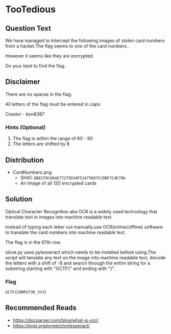 # TooTedious

## Question Text

We have managed to intercept the following images of stolen card numbers from a hacker.The flag seems to one of the card numbers..

However it seems like they are encrypted. 

Do your best to find the flag.

## Disclaimer

There are no spaces in the flag.

All letters of the flag must be entered in caps.

*Creator - kon8387*

### Hints (Optional)
1. The flag is within the range of 60 - 90 
2. The letters are shifted by 8

## Distribution
- CardNumbers.png
    - SHA1: `BBECF0C604E77275D34F51475607CC0BF7C4E706`
    - An Image of all 120 encrypted cards

## Solution
Optical Character Recognition aka OCR is a widely used technology that translate text in images into machine readable text.

Instead of typing each letter out manually,use OCR(online/offline) software to translate the card numbers into machine readable text.

The flag is in the 67th row.

slove.py uses pytesseract which needs to be installed before using.The script will tanslate any text on the image into machine readable text, decode the letters with a shift of -8 and search through the entire string for a substring starting with "GCTF{" and ending with "}".

### Flag
`GCTF{COMPU73R_3Y3}`

## Recommended Reads
* https://docparser.com/blog/what-is-ocr/
* https://pypi.org/project/pytesseract/
